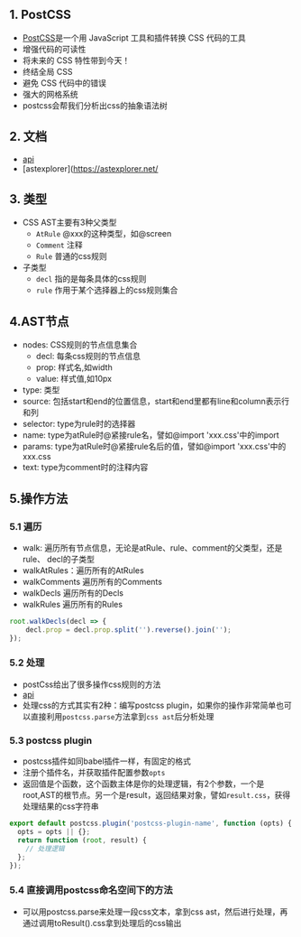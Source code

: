  ## 1\. PostCSS 

* [PostCSS](https://www.postcss.com.cn/)是一个用 JavaScript 工具和插件转换 CSS 代码的工具
* 增强代码的可读性
* 将未来的 CSS 特性带到今天！
* 终结全局 CSS
* 避免 CSS 代码中的错误
* 强大的网格系统
* postcss会帮我们分析出css的抽象语法树

 ## 2\. 文档 

* [api](http://api.postcss.org)
 * [astexplorer](https://astexplorer.net/

 ## 3\. 类型 

* CSS AST主要有3种父类型
  * `AtRule` @xxx的这种类型，如@screen
  * `Comment` 注释
  * `Rule` 普通的css规则
* 子类型
  * `decl` 指的是每条具体的css规则
  * `rule` 作用于某个选择器上的css规则集合

 ## 4.AST节点 

* nodes: CSS规则的节点信息集合
  * decl: 每条css规则的节点信息
  * prop: 样式名,如width
  * value: 样式值,如10px
* type: 类型
* source: 包括start和end的位置信息，start和end里都有line和column表示行和列
* selector: type为rule时的选择器
* name: type为atRule时@紧接rule名，譬如@import 'xxx.css'中的import
* params: type为atRule时@紧接rule名后的值，譬如@import 'xxx.css'中的xxx.css
* text: type为comment时的注释内容

 ## 5.操作方法 

 ### 5.1 遍历 

* walk: 遍历所有节点信息，无论是atRule、rule、comment的父类型，还是rule、 decl的子类型
* walkAtRules：遍历所有的AtRules
* walkComments 遍历所有的Comments
* walkDecls 遍历所有的Decls
* walkRules 遍历所有的Rules

```javascript
root.walkDecls(decl => {
    decl.prop = decl.prop.split('').reverse().join('');
});
```

 ### 5.2 处理 

* postCss给出了很多操作css规则的方法
* [api](http://api.postcss.org/AtRule.html)
* 处理css的方式其实有2种：编写postcss plugin，如果你的操作非常简单也可以直接利用`postcss.parse`方法拿到`css ast`后分析处理

 ### 5.3 postcss plugin 

* postcss插件如同babel插件一样，有固定的格式
* 注册个插件名，并获取插件配置参数`opts`
* 返回值是个函数，这个函数主体是你的处理逻辑，有2个参数，一个是root,AST的根节点。另一个是result，返回结果对象，譬如`result.css`，获得处理结果的css字符串

```javascript
export default postcss.plugin('postcss-plugin-name', function (opts) {
  opts = opts || {};
  return function (root, result) {
    // 处理逻辑
  };
});
```

 ### 5.4 直接调用postcss命名空间下的方法 

* 可以用postcss.parse来处理一段css文本，拿到css ast，然后进行处理，再通过调用toResult().css拿到处理后的css输出